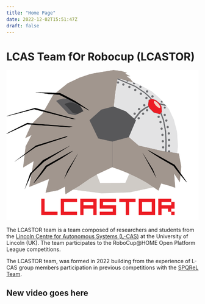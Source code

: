 ```yaml
---
title: "Home Page"
date: 2022-12-02T15:51:47Z
draft: false 
---
```


# LCAS Team fOr Robocup (LCASTOR)

![Team Logos](/LCASTOR_image.png)

The LCASTOR team is a team composed of researchers and students from the [Lincoln Centre for Autonomous Systems (L-CAS)](https://lcas.lincoln.ac.uk/) at the University of Lincoln (UK). The team participates to the RoboCup@HOME Open Platform League competitions. 

The LCASTOR team, was formed in 2022 building from the experience of L-CAS group members participation in previous competitions with the [SPQReL Team](https://sites.google.com/dis.uniroma1.it/spqrel/home).


## New video goes here